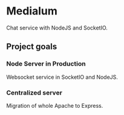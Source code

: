 # Medialum
Chat service with NodeJS and SocketIO.

## Project goals
### Node Server in Production
Websocket service in SocketIO and NodeJS.

### Centralized server
Migration of whole Apache to Express.
 
